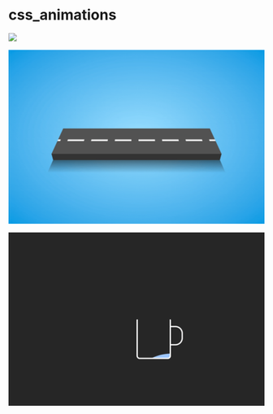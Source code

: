 # css_animations

![](https://github.com/jerrylai19990120/css_animations/blob/master/projects/TypingNeonBoard/typing.gif)

![](https://github.com/jerrylai19990120/css_animations/blob/master/projects/endlessRoad/endlessRoad.gif)

![](https://github.com/jerrylai19990120/css_animations/blob/master/projects/waterCup/waterCup.gif)
